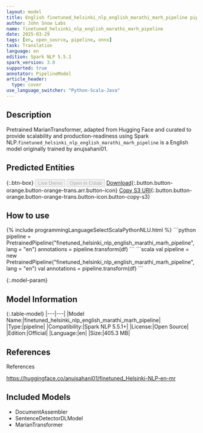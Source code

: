 ```yaml
---
layout: model
title: English finetuned_helsinki_nlp_english_marathi_marh_pipeline pipeline MarianTransformer from anujsahani01
author: John Snow Labs
name: finetuned_helsinki_nlp_english_marathi_marh_pipeline
date: 2025-03-29
tags: [en, open_source, pipeline, onnx]
task: Translation
language: en
edition: Spark NLP 5.5.1
spark_version: 3.0
supported: true
annotator: PipelineModel
article_header:
  type: cover
use_language_switcher: "Python-Scala-Java"
---
```


## Description

Pretrained MarianTransformer, adapted from Hugging Face and curated to provide scalability and production-readiness using Spark NLP.`finetuned_helsinki_nlp_english_marathi_marh_pipeline` is a English model originally trained by anujsahani01.

## Predicted Entities



{:.btn-box}
<button class="button button-orange" disabled>Live Demo</button>
<button class="button button-orange" disabled>Open in Colab</button>
[Download](https://s3.amazonaws.com/auxdata.johnsnowlabs.com/public/models/finetuned_helsinki_nlp_english_marathi_marh_pipeline_en_5.5.1_3.0_1743246979828.zip){:.button.button-orange.button-orange-trans.arr.button-icon}
[Copy S3 URI](s3://auxdata.johnsnowlabs.com/public/models/finetuned_helsinki_nlp_english_marathi_marh_pipeline_en_5.5.1_3.0_1743246979828.zip){:.button.button-orange.button-orange-trans.button-icon.button-copy-s3}

## How to use



<div class="tabs-box" markdown="1">
{% include programmingLanguageSelectScalaPythonNLU.html %}
```python
pipeline = PretrainedPipeline("finetuned_helsinki_nlp_english_marathi_marh_pipeline", lang = "en")
annotations =  pipeline.transform(df)
```
```scala
val pipeline = new PretrainedPipeline("finetuned_helsinki_nlp_english_marathi_marh_pipeline", lang = "en")
val annotations = pipeline.transform(df)
```
</div>

{:.model-param}
## Model Information

{:.table-model}
|---|---|
|Model Name:|finetuned_helsinki_nlp_english_marathi_marh_pipeline|
|Type:|pipeline|
|Compatibility:|Spark NLP 5.5.1+|
|License:|Open Source|
|Edition:|Official|
|Language:|en|
|Size:|405.3 MB|

## References

References

https://huggingface.co/anujsahani01/finetuned_Helsinki-NLP-en-mr

## Included Models

- DocumentAssembler
- SentenceDetectorDLModel
- MarianTransformer